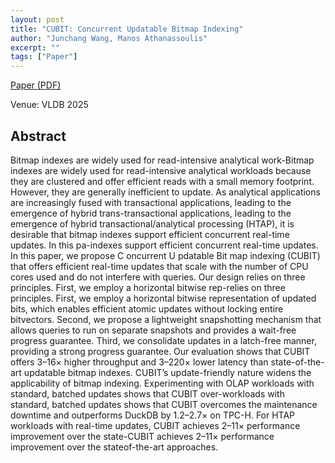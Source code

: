 ```yaml
---
layout: post
title: "CUBIT: Concurrent Updatable Bitmap Indexing"
author: "Junchang Wang, Manos Athanassoulis"
excerpt: ""
tags: ["Paper"]
---
```


[Paper (PDF)](https://www.vldb.org/pvldb/vol18/p399-athanassoulis.pdf)

Venue: VLDB 2025

## Abstract

Bitmap indexes are widely used for read-intensive analytical work-Bitmap indexes are widely used for read-intensive analytical workloads because they are clustered and offer efficient reads with a small memory footprint. However, they are generally inefficient to update. As analytical applications are increasingly fused with transactional applications, leading to the emergence of hybrid trans-transactional applications, leading to the emergence of hybrid transactional/analytical processing (HTAP), it is desirable that bitmap indexes support efficient concurrent real-time updates. In this pa-indexes support efficient concurrent real-time updates. In this paper, we propose C oncurrent U pdatable Bit map indexing (CUBIT) that offers efficient real-time updates that scale with the number of CPU cores used and do not interfere with queries. Our design relies on three principles. First, we employ a horizontal bitwise rep-relies on three principles. First, we employ a horizontal bitwise representation of updated bits, which enables efficient atomic updates without locking entire bitvectors. Second, we propose a lightweight snapshotting mechanism that allows queries to run on separate snapshots and provides a wait-free progress guarantee. Third, we consolidate updates in a latch-free manner, providing a strong progress guarantee. Our evaluation shows that CUBIT offers 3–16× higher throughput and 3–220× lower latency than state-of-the-art updatable bitmap indexes. CUBIT’s update-friendly nature widens the applicability of bitmap indexing. Experimenting with OLAP workloads with standard, batched updates shows that CUBIT over-workloads with standard, batched updates shows that CUBIT overcomes the maintenance downtime and outperforms DuckDB by 1.2–2.7× on TPC-H. For HTAP workloads with real-time updates, CUBIT achieves 2–11× performance improvement over the state-CUBIT achieves 2–11× performance improvement over the stateof-the-art approaches.
